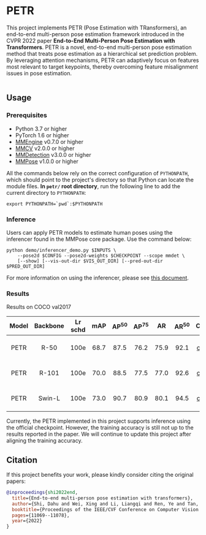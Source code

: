 # PETR

This project implements PETR (Pose Estimation with TRansformers), an end-to-end multi-person pose estimation framework introduced in the CVPR 2022 paper **End-to-End Multi-Person Pose Estimation with Transformers**. PETR is a novel, end-to-end multi-person pose estimation method that treats pose estimation as a hierarchical set prediction problem. By leveraging attention mechanisms, PETR can adaptively focus on features most relevant to target keypoints, thereby overcoming feature misalignment issues in pose estimation.

<img src="https://github.com/open-mmlab/mmpose/assets/26127467/ec7eb99d-8b8b-4c0d-9714-0ccd33a4f054" alt><br>

## Usage

### Prerequisites

- Python 3.7 or higher
- PyTorch 1.6 or higher
- [MMEngine](https://github.com/open-mmlab/mmengine) v0.7.0 or higher
- [MMCV](https://github.com/open-mmlab/mmcv) v2.0.0 or higher
- [MMDetection](https://github.com/open-mmlab/mmdetection) v3.0.0 or higher
- [MMPose](https://github.com/open-mmlab/mmpose) v1.0.0 or higher

All the commands below rely on the correct configuration of `PYTHONPATH`, which should point to the project's directory so that Python can locate the module files. **In `petr/` root directory**, run the following line to add the current directory to `PYTHONPATH`:

```shell
export PYTHONPATH=`pwd`:$PYTHONPATH
```

### Inference

Users can apply PETR models to estimate human poses using the inferencer found in the MMPose core package. Use the command below:

```shell
python demo/inferencer_demo.py $INPUTS \
    --pose2d $CONFIG --pose2d-weights $CHECKPOINT --scope mmdet \
    [--show] [--vis-out-dir $VIS_OUT_DIR] [--pred-out-dir $PRED_OUT_DIR]
```

For more information on using the inferencer, please see [this document](https://mmpose.readthedocs.io/en/latest/user_guides/inference.html#out-of-the-box-inferencer).

### Results

Results on COCO val2017

| Model | Backbone | Lr schd | mAP  | AP<sup>50</sup> | AP<sup>75</sup> |  AR  | AR<sup>50</sup> |                      Config                      |                                    Download                                     |
| :---: | :------: | :-----: | :--: | :-------------: | :-------------: | :--: | :-------------: | :----------------------------------------------: | :-----------------------------------------------------------------------------: |
| PETR  |   R-50   |  100e   | 68.7 |      87.5       |      76.2       | 75.9 |      92.1       |  [config](/configs/petr_r50_8xb4-100e_coco.py)   | [Google Drive](https://drive.google.com/file/d/1HcwraqWdZ3CaGMQOJHY8exNem7UnFkfS/view?usp=sharing) \| [BaiduYun](https://pan.baidu.com/s/1C0HbQWV7K-GHQE7q34nUZw?pwd=u798) |
| PETR  |  R-101   |  100e   | 70.0 |      88.5       |      77.5       | 77.0 |      92.6       |  [config](/configs/petr_r101_8xb4-100e_coco.py)  | [Google Drive](https://drive.google.com/file/d/1O261Jrt4JRGlIKTmLtPy3AUruwX1hsDf/view?usp=sharing) \| [BaiduYun](https://pan.baidu.com/s/1D5wqNP53KNOKKE5NnO2Dnw?pwd=keyn) |
| PETR  |  Swin-L  |  100e   | 73.0 |      90.7       |      80.9       | 80.1 |      94.5       | [config](/configs/petr_swin-l_8xb4-100e_coco.py) | [Google Drive](https://drive.google.com/file/d/1ujL0Gm5tPjweT0-gdDGkTc7xXrEt6gBP/view?usp=sharing) \| [BaiduYun](https://pan.baidu.com/s/1X5Cdq75GosRCKqbHZTSpJQ?pwd=t9ea) |

Currently, the PETR implemented in this project supports inference using the official checkpoint. However, the training accuracy is still not up to the results reported in the paper. We will continue to update this project after aligning the training accuracy.

## Citation

If this project benefits your work, please kindly consider citing the original papers:

```bibtex
@inproceedings{shi2022end,
  title={End-to-end multi-person pose estimation with transformers},
  author={Shi, Dahu and Wei, Xing and Li, Liangqi and Ren, Ye and Tan, Wenming},
  booktitle={Proceedings of the IEEE/CVF Conference on Computer Vision and Pattern Recognition},
  pages={11069--11078},
  year={2022}
}
```
